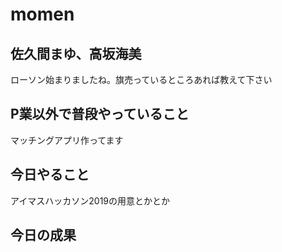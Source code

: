 # momen

## 佐久間まゆ、高坂海美
ローソン始まりましたね。旗売っているところあれば教えて下さい

## P業以外で普段やっていること
マッチングアプリ作ってます

## 今日やること
アイマスハッカソン2019の用意とかとか

## 今日の成果
